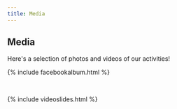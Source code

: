 ```yaml
---
title: Media
---
```


## Media

Here's a selection of photos and videos of our activities!

{% include facebookalbum.html %}

<br>

{% include videoslides.html %}
 